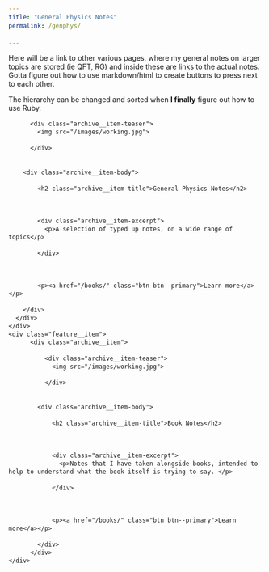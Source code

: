 ```yaml
---
title: "General Physics Notes"
permalink: /genphys/

---
```


Here will be a link to other various pages, where my general notes on larger topics are stored (ie QFT, RG) and inside these are links to the actual notes. Gotta figure out how to use markdown/html to create buttons to press next to each other.

The hierarchy can be changed and sorted when **I finally** figure out how to use Ruby.  


<div id='clickingOptions' role='main'>
<div class="feature__item">
      <div class="archive__item">

          <div class="archive__item-teaser">
            <img src="/images/working.jpg">

          </div>


        <div class="archive__item-body">

            <h2 class="archive__item-title">General Physics Notes</h2>



            <div class="archive__item-excerpt">
              <p>A selection of typed up notes, on a wide range of topics</p>

            </div>



            <p><a href="/books/" class="btn btn--primary">Learn more</a></p>

        </div>
      </div>
    </div>
    <div class="feature__item">
          <div class="archive__item">

              <div class="archive__item-teaser">
                <img src="/images/working.jpg">

              </div>


            <div class="archive__item-body">

                <h2 class="archive__item-title">Book Notes</h2>



                <div class="archive__item-excerpt">
                  <p>Notes that I have taken alongside books, intended to help to understand what the book itself is trying to say. </p>

                </div>



                <p><a href="/books/" class="btn btn--primary">Learn more</a></p>

            </div>
          </div>
    </div>
</div>
